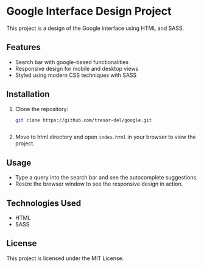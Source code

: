 # Google Interface Design Project

This project is a design of the Google interface using HTML and SASS.

## Features

- Search bar with google-based functionalities
- Responsive design for mobile and desktop views
- Styled using modern CSS techniques with SASS

## Installation

1. Clone the repository:
    ```bash
    git clone https://github.com/tresor-del/google.git
    ```
    ```
2. Move to html directory and open `index.html` in your browser to view the project.

## Usage

- Type a query into the search bar and see the autocomplete suggestions.
- Resize the browser window to see the responsive design in action.

## Technologies Used

- HTML
- SASS

## License

This project is licensed under the MIT License.
